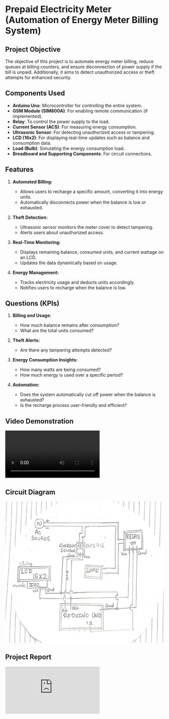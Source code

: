 # Prepaid Electricity Meter (Automation of Energy Meter Billing System)

## Project Objective
The objective of this project is to automate energy meter billing, reduce queues at billing counters, and ensure disconnection of power supply if the bill is unpaid. Additionally, it aims to detect unauthorized access or theft attempts for enhanced security.

## Components Used
- **Arduino Uno**: Microcontroller for controlling the entire system.
- **GSM Module (SIM800A)**: For enabling remote communication (if implemented).
- **Relay**: To control the power supply to the load.
- **Current Sensor (ACS)**: For measuring energy consumption.
- **Ultrasonic Sensor**: For detecting unauthorized access or tampering.
- **LCD (16x2)**: For displaying real-time updates such as balance and consumption data.
- **Load (Bulb)**: Simulating the energy consumption load.
- **Breadboard and Supporting Components**: For circuit connections.

## Features
1. **Automated Billing:**
   - Allows users to recharge a specific amount, converting it into energy units.
   - Automatically disconnects power when the balance is low or exhausted.

2. **Theft Detection:**
   - Ultrasonic sensor monitors the meter cover to detect tampering.
   - Alerts users about unauthorized access.

3. **Real-Time Monitoring:**
   - Displays remaining balance, consumed units, and current wattage on an LCD.
   - Updates the data dynamically based on usage.

4. **Energy Management:**
   - Tracks electricity usage and deducts units accordingly.
   - Notifies users to recharge when the balance is low.

## Questions (KPIs)
1. **Billing and Usage:**
   - How much balance remains after consumption?
   - What are the total units consumed?

2. **Theft Alerts:**
   - Are there any tampering attempts detected?

3. **Energy Consumption Insights:**
   - How many watts are being consumed?
   - How much energy is used over a specific period?

4. **Automation:**
   - Does the system automatically cut off power when the balance is exhausted?
   - Is the recharge process user-friendly and efficient?

## Video Demonstration
![Project Demonstration Video](https://github.com/Vedant-Jawalekar/Prepaid-Electricity-Meter/blob/main/VID-20250108-WA0013.mp4)

## Circuit Diagram
![Project Demonstration Video](https://github.com/Vedant-Jawalekar/Prepaid-Electricity-Meter/blob/main/Prepaid%20meter%20Circuit%20diagram.jpg)

## Project Report
![Project Demonstration Video](https://github.com/Vedant-Jawalekar/Prepaid-Electricity-Meter/blob/main/PrepaidMETER%20Report.pdf)
